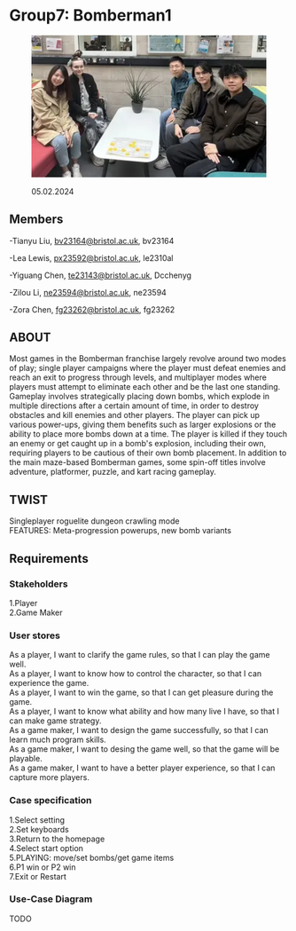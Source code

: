 # Group7: Bomberman1

<figure>
    <p align="center">
        <img src="Assets/Images/group_meeting.png"
             alt="Group members sitting behind a paper prototype of the game">
       <figcaption>05.02.2024</figcaption>
    </p>
</figure>

## Members

-Tianyu Liu, <bv23164@bristol.ac.uk>, bv23164

-Lea Lewis, <px23592@bristol.ac.uk>, le2310al

-Yiguang Chen, <te23143@bristol.ac.uk>, Dcchenyg

-Zilou Li, <ne23594@bristol.ac.uk>, ne23594

-Zora Chen, <fg23262@bristol.ac.uk>, fg23262

## ABOUT
Most games in the Bomberman franchise largely revolve around two modes of play; single player campaigns where the player must defeat enemies and reach an exit to progress through levels, and multiplayer modes where players must attempt to eliminate each other and be the last one standing. Gameplay involves strategically placing down bombs, which explode in multiple directions after a certain amount of time, in order to destroy obstacles and kill enemies and other players. The player can pick up various power-ups, giving them benefits such as larger explosions or the ability to place more bombs down at a time. The player is killed if they touch an enemy or get caught up in a bomb's explosion, including their own, requiring players to be cautious of their own bomb placement. In addition to the main maze-based Bomberman games, some spin-off titles involve adventure, platformer, puzzle, and kart racing gameplay.

## TWIST
Singleplayer roguelite dungeon crawling mode  
FEATURES: Meta-progression powerups, new bomb variants  

## Requirements

### Stakeholders  
1.Player  
2.Game Maker    


### User stores
As a player, I want to clarify the game rules, so that I can play the game well.  
As a player, I want to know how to control the character, so that I can experience the game.  
As a player, I want to win the game, so that I can get pleasure during the game.  
As a player, I want to know what ability and how many live I have, so that I can make game strategy.  
As a game maker, I want to design the game successfully, so that I can learn much program skills.  
As a game maker, I want to desing the game well, so that the game will be playable.  
As a game maker, I want to have a better player experience, so that I can capture more players.  


### Case specification
1.Select setting  
2.Set keyboards  
3.Return to the homepage  
4.Select start option  
5.PLAYING: move/set bombs/get game items  
6.P1 win or P2 win  
7.Exit or Restart  


### Use-Case Diagram  
TODO
